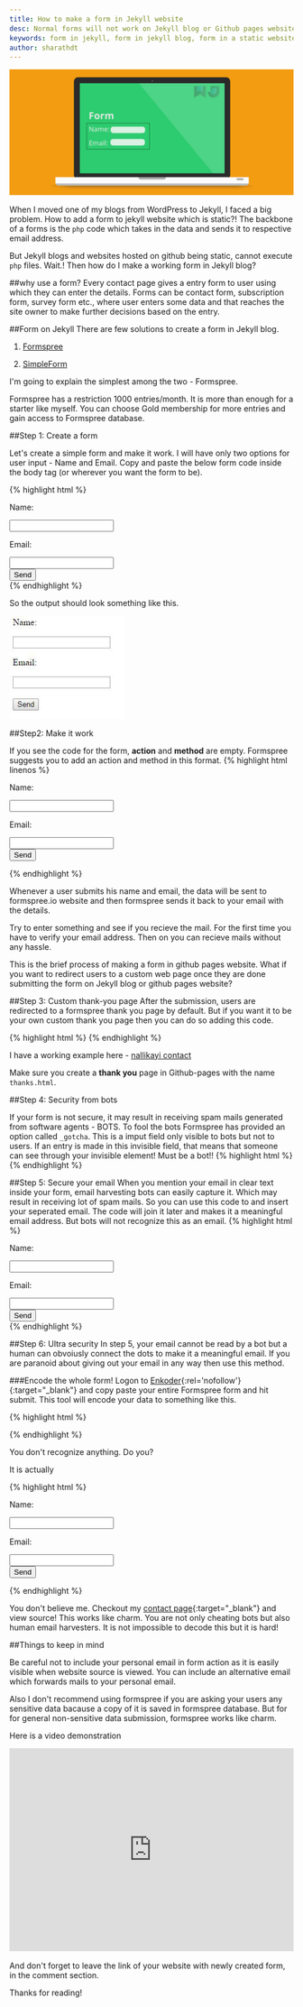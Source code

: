 ```yaml
---
title: How to make a form in Jekyll website
desc: Normal forms will not work on Jekyll blog or Github pages website. You have to use something that works for a static website. I have given a simple solution for such problems.
keywords: form in jekyll, form in jekyll blog, form in a static website, formspree
author: sharathdt
---
```


<img alt="How to make a form in Jekyll website" title="How to make a form in Jekyll website" itemprop="thumbnailUrl" src="/images/how-to-add-form-option-for-jekyll-websites.jpg">

When I moved one of my blogs from WordPress to Jekyll, I faced a big problem. How to add a form to jekyll website which is static?! The backbone of a forms is the ```php``` code which takes in the data and sends it to respective email address.

But Jekyll blogs and websites hosted on github being static, cannot execute ```php``` files. Wait.! Then how do I make a working form in Jekyll blog?

##why use a form?
Every contact page gives a entry form to user using which they can enter the details. Forms can be contact form, subscription form, survey form etc., where user enters some data and that reaches the site owner to make further decisions based on the entry.

##Form on Jekyll
There are few solutions to create a form in Jekyll blog.

1. [Formspree](http://formspree.io)

2. [SimpleForm](https://getsimpleform.com/)

I'm going to explain the simplest among the two - Formspree. 

Formspree has a restriction 1000 entries/month. It is more than enough for a starter like myself. You can choose Gold membership for more entries and gain access to Formspree database.



##Step 1: Create a form

Let's create a simple form and make it work. I will have only two options for user input - Name and Email. Copy and paste the below form code inside the body tag (or wherever you want the form to be).

{% highlight html  %}
<form action="" method="">
    <p>Name: </p><input type="text" name="name"><br />
    <p>Email: </p><input type="email" name="email"><br />
    <input type="submit" value="Send">
</form>
{% endhighlight %}



So the output should look something like this.

![Sample Jekyll form](/images/form-sample-screenshot.JPG)

##Step2: Make it work

If you see the code for the form, **action** and **method** are empty. Formspree suggests you to add an action and method in this format.
{% highlight html linenos %}

<form action="//formspree.io/your@email.com" method="POST">
    <p>Name: </p><input type="text" name="name"><br />
    <p>Email: </p><input type="email" name="email"><br />
    <input type="submit" value="Send">
</form>

{% endhighlight %}



Whenever a user submits his name and email, the data will be sent to formspree.io website and then formspree sends it back to your email with the details. 

Try to enter something and see if you recieve the mail. For the first time you have to verify your email address. Then on you can recieve mails without any hassle.

This is the brief process of making a form in github pages website. What if you want to redirect users to a custom web page once they are done submitting the form on Jekyll blog or github pages website?

##Step 3: Custom thank-you page 
After the submission, users are redirected to a formspree thank you page by default. But if you want it to be your own custom thank you page then you can do so adding this code.

{% highlight html %}
<input type="hidden" name="_next" value="//path/thanks.html" />
{% endhighlight %}

I have a working example here - [nallikayi contact](https://articles.nallikayi.com/contact-us.html)

Make sure you create a **thank you** page in Github-pages with the name ```thanks.html```. 

##Step 4: Security from bots

If your form is not secure, it may result in receiving spam mails generated from software agents - BOTS. To fool the bots Formspree has provided an option called ```_gotcha```. This is a imput field only visible to bots but not to users. If an entry is made in this invisible field, that means that someone can see through your invisible element! Must be a bot!!
{% highlight html %}
<input type="text" name="_gotcha" style="display:none" />
{% endhighlight %}

##Step 5: Secure your email
When you mention your email in clear text inside your form, email harvesting bots can easily capture it. Which may result in receiving lot of spam mails. So you can use this code to and insert your seperated email. The code will join it later and makes it a meaningful email address. But bots will not recognize this as an email. 
{% highlight html %}
<form id="formaction" method="POST">
    <p>Name: </p><input type="text" name="name"><br />
    <p>Email: </p><input type="email" name="email"><br />
    <input type="submit" value="Send">
</form>
<script>
    var contactform =  document.getElementById('formaction');
    contactform.setAttribute('action', '//formspree.io/' + 'your' + '@' + 'email' + '.' + 'com');
</script>
{% endhighlight %}

##Step 6: Ultra security 
In step 5, your email cannot be read by a bot but a human can obvoiusly connect the dots to make it a meaningful email. If you are paranoid about giving out your email in any way then use this method.

###Encode the whole form!
Logon to [Enkoder](http://hivelogic.com/enkoder/){:rel='nofollow'}{:target="_blank"} and copy paste your entire Formspree form and hit submit. This tool will encode your data to something like this.

{% highlight html %}
<script type="text/javascript">
//<![CDATA[
<!--
var x="function f(x){var i,o=\"\",ol=x.length,l=ol;while(x.charCodeAt(l/13)!" +
"=92){try{x+=x;l+=l;}catch(e){}}for(i=l-1;i>=0;i--){o+=x.charAt(i);}return o" +
".substr(0,ol);}f(\")17,\\\"<6>-!<lr120\\\\330\\\\SG420\\\\%n\\\\+HW(720\\\\" +
"430\\\\420\\\\#M2Pt\\\\630\\\\600\\\\010\\\\630\\\\GD9020\\\\n\\\\710\\\\30" +
"0\\\\520\\\\,|100\\\\a>* ,w\\\"\\\\ $=;mponm\\\"\\\\720\\\\8520\\\\vhf7&771" +
"\\\\|c430\\\\SW\\\\\\\\Q^030\\\\e500\\\\R[TZ320\\\\020\\\\m\\\\\\\\FO@It\\\\"+
"v420\\\\MW_Q400\\\\WWQNv\\\"\\\\#l4&9\\\"\\\\{771\\\\tyV,a,/.-,eV{T9)%va>?\\"+
"\"\\\\\\\"\\\\030\\\\120\\\\230\\\\420\\\\[$J320\\\\030\\\\520\\\\530\\\\RS" +
",330\\\\620\\\\010\\\\030\\\\I6Tr\\\\720\\\\730\\\\120\\\\D720\\\\720\\\\12" +
"0\\\\610\\\\6bc,tfyb2;oC2{6)('&kXq^?\\\"\\\\\\\"\\\\)/4*[$J220\\\\230\\\\43" +
"0\\\\700\\\\720\\\\430\\\\PM2300\\\\300\\\\200\\\\630\\\\n\\\\t\\\\n\\\\420" +
"\\\\n\\\\200\\\\A>\\\\\\\\400\\\\6~0.4<ez771\\\\891';#'a:#)&?*'#\\\"(f};o n" +
"ruter};))++y(^)i(tAedoCrahc.x(edoCrahCmorf.gnirtS=+o;721=%y;i=+y)17==i(fi{)" +
"++i;l<i;0=i(rof;htgnel.x=l,\\\"\\\"=o,i rav{)y,x(f noitcnuf\")"              ;
while(x=eval(x));
//-->
//]]>
</script>

{% endhighlight %}

You don't recognize anything. Do you?

It is actually

{% highlight html %}

<form id="formaction" method="POST">
    <p>Name: </p><input type="text" name="name"><br />
    <p>Email: </p><input type="email" name="email"><br />
    <input type="submit" value="Send">
</form>

{% endhighlight %}

You don't believe me. Checkout my [contact page](/contact/){:target="_blank"} and view source!
This works like charm. You are not only cheating bots but also human email harvesters. It is not impossible to decode this but it is hard!

##Things to keep in mind

Be careful not to include your personal email in form action as it is easily visible when website source is viewed. You can include an alternative email which forwards mails to your personal email. 

Also I don't recommend using formspree if you are asking your users any sensitive data bacause a copy of it is saved in formspree database. But for for general non-sensitive data submission, formspree works like charm.

Here is a video demonstration
<iframe itemscope="" itemprop="video" width="100%" height="360" src="https://www.youtube.com/embed/IP6HsgwQkvs?rel=0" frameborder="0" allowfullscreen></iframe>



And don't forget to leave the link of your website with newly created form, in the comment section.

Thanks for reading!